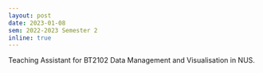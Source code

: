 ```yaml
---
layout: post
date: 2023-01-08
sem: 2022-2023 Semester 2
inline: true
---
```


Teaching Assistant for BT2102 Data Management and Visualisation in NUS.
